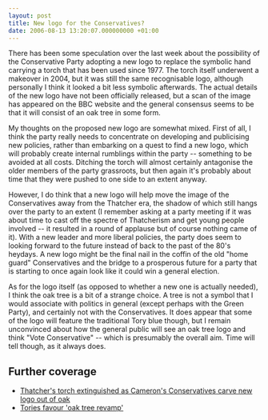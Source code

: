 ```yaml
---
layout: post
title: New logo for the Conservatives?
date: 2006-08-13 13:20:07.000000000 +01:00
---
```


There has been some speculation over the last week about the possibility of the Conservative Party adopting a new logo to replace the symbolic hand carrying a torch that has been used since 1977. The torch itself underwent a makeover in 2004, but it was still the same recognisable logo, although personally I think it looked a bit less symbolic afterwards. The actual details of the new logo have not been officially released, but a scan of the image has appeared on the BBC website and the general consensus seems to be that it will consist of an oak tree in some form.

My thoughts on the proposed new logo are somewhat mixed. First of all, I think the party really needs to concentrate on developing and publicising new policies, rather than embarking on a quest to find a new logo, which will probably create internal rumblings within the party -- something to be avoided at all costs. Ditching the torch will almost certainly antagonise the older members of the party grassroots, but then again it's probably about time that they were pushed to one side to an extent anyway.

However, I do think that a new logo will help move the image of the Conservatives away from the Thatcher era, the shadow of which still hangs over the party to an extent (I remember asking at a party meeting if it was about time to cast off the spectre of Thatcherism and get young people involved -- it resulted in a round of applause but of course nothing came of it). With a new leader and more liberal policies, the party does seem to looking forward to the future instead of back to the past of the 80's heydays. A new logo might be the final nail in the coffin of the old "home guard" Conservatives and the bridge to a prosperous future for a party that is starting to once again look like it could win a general election.

As for the logo itself (as opposed to whether a new one is actually needed), I think the oak tree is a bit of a strange choice. A tree is not a symbol that I would associate with politics in general (except perhaps with the Green Party), and certainly not with the Conservatives. It does appear that some of the logo will feature the traditional Tory blue though, but I remain unconvinced about how the general public will see an oak tree logo and think "Vote Conservative" -- which is presumably the overall aim. Time will tell though, as it always does.

## Further coverage

 * [Thatcher's torch extinguished as Cameron's Conservatives carve new logo out of oak](http://www.theguardian.com/politics/2006/aug/09/conservatives.marketingandpr)
 * [Tories favour 'oak tree revamp'](http://news.bbc.co.uk/1/hi/uk_politics/4775291.stm)

